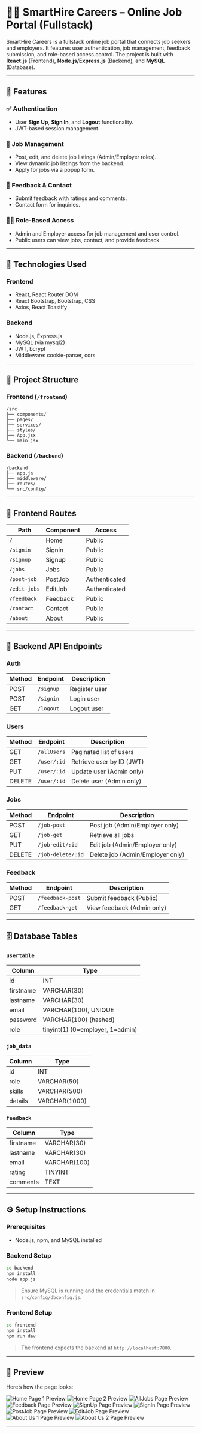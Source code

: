 # 🧑‍💼 SmartHire Careers – Online Job Portal (Fullstack)

SmartHire Careers is a fullstack online job portal that connects job seekers and employers. It features user authentication, job management, feedback submission, and role-based access control. The project is built with **React.js** (Frontend), **Node.js/Express.js** (Backend), and **MySQL** (Database).

---

## 🚀 Features

### ✅ Authentication
- User **Sign Up**, **Sign In**, and **Logout** functionality.
- JWT-based session management.

### 💼 Job Management
- Post, edit, and delete job listings (Admin/Employer roles).
- View dynamic job listings from the backend.
- Apply for jobs via a popup form.

### 💬 Feedback & Contact
- Submit feedback with ratings and comments.
- Contact form for inquiries.

### 🧑‍💻 Role-Based Access
- Admin and Employer access for job management and user control.
- Public users can view jobs, contact, and provide feedback.

---

## 🧱 Technologies Used

### Frontend
- React, React Router DOM
- React Bootstrap, Bootstrap, CSS
- Axios, React Toastify

### Backend
- Node.js, Express.js
- MySQL (via mysql2)
- JWT, bcrypt
- Middleware: cookie-parser, cors

---

## 📁 Project Structure

### Frontend (`/frontend`)

```plaintext
/src
├── components/
├── pages/
├── services/
├── styles/
├── App.jsx
└── main.jsx
```

### Backend (`/backend`)

```plaintext
/backend
├── app.js
├── middleware/
├── routes/
└── src/config/
```

---

## 🔗 Frontend Routes

| Path           | Component     | Access         |
|----------------|---------------|----------------|
| `/`            | Home          | Public         |
| `/signin`      | Signin        | Public         |
| `/signup`      | Signup        | Public         |
| `/jobs`        | Jobs          | Public         |
| `/post-job`    | PostJob       | Authenticated  |
| `/edit-jobs`   | EditJob       | Authenticated  |
| `/feedback`    | Feedback      | Public         |
| `/contact`     | Contact       | Public         |
| `/about`       | About         | Public         |

---

## 📘 Backend API Endpoints

### Auth
| Method | Endpoint  | Description        |
|--------|-----------|--------------------|
| POST   | `/signup` | Register user      |
| POST   | `/signin` | Login user         |
| GET    | `/logout` | Logout user        |

### Users
| Method | Endpoint    | Description                   |
|--------|-------------|-------------------------------|
| GET    | `/allUsers` | Paginated list of users       |
| GET    | `/user/:id` | Retrieve user by ID (JWT)     |
| PUT    | `/user/:id` | Update user (Admin only)      |
| DELETE | `/user/:id` | Delete user (Admin only)      |

### Jobs
| Method | Endpoint          | Description                       |
|--------|-------------------|-----------------------------------|
| POST   | `/job-post`       | Post job (Admin/Employer only)    |
| GET    | `/job-get`        | Retrieve all jobs                 |
| PUT    | `/job-edit/:id`   | Edit job (Admin/Employer only)    |
| DELETE | `/job-delete/:id` | Delete job (Admin/Employer only)  |

### Feedback
| Method | Endpoint         | Description                     |
|--------|------------------|---------------------------------|
| POST   | `/feedback-post` | Submit feedback (Public)        |
| GET    | `/feedback-get`  | View feedback (Admin only)      |

---

## 🗄️ Database Tables

### `usertable`
| Column    | Type                              |
|-----------|-----------------------------------|
| id        | INT                               |
| firstname | VARCHAR(30)                       |
| lastname  | VARCHAR(30)                       |
| email     | VARCHAR(100), UNIQUE              |
| password  | VARCHAR(100) (hashed)             |
| role      | tinyint(1) (0=employer, 1=admin)  |

### `job_data`
| Column  | Type          |
|---------|---------------|
| id      | INT           |
| role    | VARCHAR(50)   |
| skills  | VARCHAR(500)  |
| details | VARCHAR(1000) |

### `feedback`
| Column    | Type         |
|-----------|--------------|
| firstname | VARCHAR(30)  |
| lastname  | VARCHAR(30)  |
| email     | VARCHAR(100) |
| rating    | TINYINT      |
| comments  | TEXT         |

---

## ⚙️ Setup Instructions

### Prerequisites
- Node.js, npm, and MySQL installed

### Backend Setup

```bash
cd backend
npm install
node app.js
```

> Ensure MySQL is running and the credentials match in `src/config/dbconfig.js`.

### Frontend Setup

```bash
cd frontend
npm install
npm run dev
```

> The frontend expects the backend at `http://localhost:7800`.

---

## 📸 Preview

Here’s how the page looks:

![Home Page 1 Preview](HomePage1.png) 
![Home Page 2 Preview](HomePage2.png) 
![AllJobs Page Preview](AllJobs.png) 
![Feedback Page Preview](Feedback.png) 
![SignUp Page Preview](SignUp.png) 
![SignIn Page Preview](SignIn.png) 
![PostJob Page Preview](PostJob.png) 
![EditJob Page Preview](EditJob.png) 
![About Us 1 Page Preview](AboutUs1.png)
![About Us 2 Page Preview](AboutUs2.png)

---
